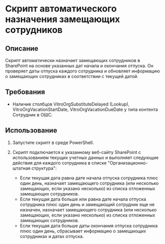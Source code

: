 # Скрипт автоматического назначения замещающих сотрудников

## Описание
Скрипт автоматически назначает замещающих сотрудников в SharePoint на основе указанных дат начала и окончания отпуска. Он проверяет даты отпуска каждого сотрудника и обновляет информацию о замещающих сотрудниках в соответствии с текущей датой.

## Требования
- Наличие столбцов VitroOrgSubstituteDelayed (Lookup), VitroOrgVacationStartDate, VitroOrgVacationDueDate у типа контента Сотрудник в ОШС.

## Использование
1. Запустите скрипт в среде PowerShell.

2. Скрипт подключается к указанному веб-сайту SharePoint с использованием текущих учетных данных и выполняет следующие действия для каждого сотрудника в списке "Организационно-штатная структура":
    - Если текущая дата равна дате начала отпуска сотрудника плюс один день, назначает замещающего сотрудника (или несколько замещающих, если указано несколько) из списка отложенных замещающих сотрудников.
    - Если текущая дата больше или равна дате начала отпуска сотрудника плюс один день и замещающий сотрудник еще не назначен, назначает замещающего сотрудника (или несколько замещающих, если указано несколько) из списка отложенных замещающих сотрудников.
    - Если текущая дата больше даты окончания отпуска сотрудника плюс один день, сбрасывает информацию о замещающих сотрудниках и датах отпуска.